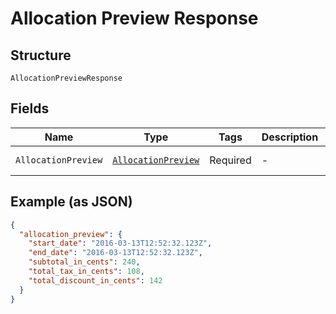 
# Allocation Preview Response

## Structure

`AllocationPreviewResponse`

## Fields

| Name | Type | Tags | Description | Getter | Setter |
|  --- | --- | --- | --- | --- | --- |
| `AllocationPreview` | [`AllocationPreview`](../../doc/models/allocation-preview.md) | Required | - | AllocationPreview getAllocationPreview() | setAllocationPreview(AllocationPreview allocationPreview) |

## Example (as JSON)

```json
{
  "allocation_preview": {
    "start_date": "2016-03-13T12:52:32.123Z",
    "end_date": "2016-03-13T12:52:32.123Z",
    "subtotal_in_cents": 240,
    "total_tax_in_cents": 108,
    "total_discount_in_cents": 142
  }
}
```

